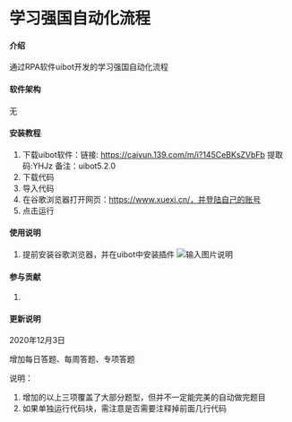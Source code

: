 # 学习强国自动化流程

#### 介绍
通过RPA软件uibot开发的学习强国自动化流程

#### 软件架构
无


#### 安装教程

1.  下载uibot软件：链接: https://caiyun.139.com/m/i?145CeBKsZVbFb  提取码:YHJz  备注：uibot5.2.0
2.  下载代码
3.  导入代码
4.  在谷歌浏览器打开网页：https://www.xuexi.cn/，并登陆自己的账号
5.  点击运行

#### 使用说明

1.  提前安装谷歌浏览器，并在uibot中安装插件
![输入图片说明](https://images.gitee.com/uploads/images/2020/1206/173556_46d715c6_1158926.png "屏幕截图.png")

#### 参与贡献

1.  

#### 更新说明

2020年12月3日

增加每日答题、每周答题、专项答题

说明：

1. 增加的以上三项覆盖了大部分题型，但并不一定能完美的自动做完题目
2. 如果单独运行代码块，需注意是否需要注释掉前面几行代码





